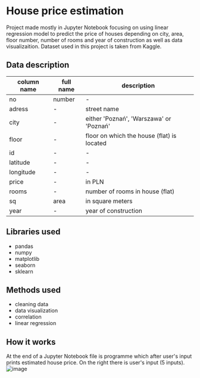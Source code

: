 # House price estimation
Project made mostly in Jupyter Notebook focusing on using linear regression model to predict the price of houses depending on city, area, floor number, number of rooms and year of construction as well as data visualizaition. Dataset used in this project is taken from Kaggle. 

## Data description
| column name | full name| description 
|-------------|----------|-----------------------
| no          | number   | - 
| adress      | -        | street name
| city        | -        | either 'Poznań', 'Warszawa' or 'Poznań'
| floor       | -        | floor on which the house (flat) is located
| id          | -        | -
| latitude    | -        | -
| longitude   | -        | -
| price       | -        | in PLN
| rooms       | -        | number of rooms in house (flat)
| sq          | area     | in square meters
| year        | -        | year of construction

## Libraries used
* pandas
* numpy
* matplotlib
* seaborn
* sklearn

## Methods used
* cleaning data
* data visualization
* correlation
* linear regression

## How it works
At the end of a Jupyter Notebook file is programme which after user's input prints estimated house price. On the right there is user's input (5 inputs).
![image](https://user-images.githubusercontent.com/101597257/165583144-0128cf1e-42e1-498a-baaf-69f4bf9ba703.png)

 
